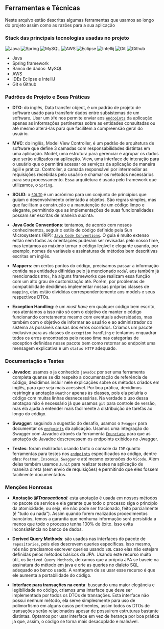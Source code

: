 ## Ferramentas e Técnicas

Neste arquivo estão descritas algumas ferramentas que usamos ao longo do projeto assim como as razões para a sua aplicação

### Stack das principais tecnologias usadas no projeto 

![Java](https://img.shields.io/badge/-Java-black?style=flat-square&logo=Java)
![Spring](https://img.shields.io/badge/-Spring-black?style=flat-square&logo=Spring)
![MySQL](https://img.shields.io/badge/-MySQL-black?style=flat-square&logo=MySQL)
![AWS](https://img.shields.io/badge/-AWS-black?style=flat-square&logo=amazon-aws)
![Eclipse](https://img.shields.io/badge/-Eclipse-black?style=flat-square&logo=Eclipse)
![Intellij](https://img.shields.io/badge/-Intellij-black?style=flat-square&logo=Intellij-IDEA)
![Git](https://img.shields.io/badge/-Git-black?style=flat-square&logo=Git)
![Github](https://img.shields.io/badge/-Github-black?style=flat-square&logo=Github)

- Java
- Spring framework
- Banco de dados: MySQL
- AWS
- IDEs Eclipse e IntelliJ
- Git e Github 

### Padrões de Projeto e Boas Práticas

- **DTO**: do inglês, Data transfer object, é um padrão de projeto de software usado para transferir dados entre subsistemas de um software. Usar um `DTO` nos permite enviar aos [`endpoints`](./assets/endpoint_list.md) da aplicação apenas as informações pertinentes sobre as entidades consultadas ou até mesmo alterá-las para que facilitem a compreensão geral do usuário.

- **MVC**: do inglês, Model View Controller, é um padrão de arquitetura de software que define 3 camadas com responsabilidades distintas em uma aplicação. Model, uma estrutura para gerenciar e agrupar os dados que serão utilizados na aplicação. View, uma interface de interação para o usuário que o permitirá acessar os serviços da aplicação de maneira ágiil e prática. Controller, a camada responsável por intermediar as requisições recebidas pelo usuário e chamar os métodos necessários para seu processamento. Essa arquitetura é usada pelo framework que utilizamos, o `Spring`.

- **SOLID**: o [`SOLID`](https://medium.com/desenvolvendo-com-paixao/o-que-%C3%A9-solid-o-guia-completo-para-voc%C3%AA-entender-os-5-princ%C3%ADpios-da-poo-2b937b3fc530) é um acrônimo para um conjunto de princípios que guiam o desenvolvimento orientado a objetos. São regras simples, mas que facilitam a construção e a manutenção de um código limpo e elegante, permitindo que as implementações de suas funcionalidades possam ser escritas de maneira sucinta.

- **Java Code Conventions**: tentamos, de acordo com nossos conhecimentos, seguir o estilo de código definido pela Sun Microsystems (RIP): [`Java Code Conventions`](https://www.oracle.com/technetwork/java/codeconventions-150003.pdf). O guia é muito extenso então nem todas as orientações puderam ser revisadas pelo nosso time, mas tentamos ao máximo tornar o código legível e elegante usando, por exemplo, nomes de variáveis e assinaturas de métodos bem descritivas escritas em inglês.

- **Mappers**: em certos pontos do código, precisamos passar a informação contida nas entidades difinidas pelo já mencionado `model` aos também já mencionados `DTOs`, há alguns frameworks que realizam essa função com um alto grau de customização até. Porém, por problemas de compatibilidade decidimos implementar nossas próprias classes de `mapping`, elas estão divididas correspondentemente aos models e seus respectivos DTOs.

- **Exception Handling**: é um _must have_ em qualquer código bem escrito, nos atentamos a isso não só com o objetivo de manter o código funcionando corretamente mesmo com eventuais adversidades, mas também com o objetivo de informar ao usuário e ao administrador do sistema as possíveis causas dos erros ocorridos. Criamos um pacote exclusivo para as classes de `exception handling` e tentamos enquadrar todos os erros encontrados pelo nosso time nas categorias de exception definidas nesse pacote bem como retornar ao endpoint uma mensagem explicativa e um `status HTTP` adequado.

### Documentação e Testes

- **Javadoc**: usamos o ja conhecido `javadoc` por ser uma ferramenta completa quanse se diz respeito a documentação de referência de código, decidimos incluir nele explicações sobre os métodos criados em inglês, para que seja mais acessível. Por boa prática, decidimos restringir a anotação `@author` apenas às classes, pois ela poluiria o código com muitas linhas desnecessárias. Na verdade o uso dessa anotaçao não é necessário já que usamos `git` para controle de versão, mas ela ajuda a entender mais facilmente a distribuição de tarefas ao longo do código.
 
- **Swagger**: seguindo a sugestão do desafio, usamos o `Swagger` para documentar os [`endpoints`](./endpoint_list.md) da aplicação. Usamos uma integração do Swagger com Javadoc através da ferramenta [`Enunciate`](http://enunciate.webcohesion.com/) para que as anotaçõs do Javadoc descrevessem os endpoints exibidos no Jwagger.
 
- **Testes**: foram realizados usando tanto o console da `IDE` quanto ferramentas para testes nos [`endpoints`](./endpoint_list.md) especificados no código, dentre elas: `Postman`, `Insomnia`, `Swagger` e até mesmo extensões do `VScode`. Além delas tembém usamos `Junit` para realizar testes na aplicação de maneira direta (sem envio de requisições) e permitindo que eles fossem facilmente documentados.

### Menções Honrosas

- **Anotação _@Transactional_**: esta anotação é usada em nossos métodos no pacote de service e ela garante que todo o processo siga o princípio da atomicidade, ou seja, ele não pode ser fracionado, feito parcialmente (é "tudo ou nada"). Assim quando forem realizados procedimentos bancários, temos a garantia que nenhuma informação será persistida a menos que todo o processo tenha 100% de êxito. Isso evita inconsistência no banco de dados.

- **Derived Query Methods**: são usados nas interfaces do pacote de `repositories`, pois eles descrevem queries específicas. Isso mesmo, nós não precisamos escrever queries usando `SQL` caso elas não estejam definidas pelos métodos básicos da JPA. Usando este recurso muito útil, os `Derived Query Methods`, deixamos que a própria JPA se baseie na assinatura do método em java e crie as queries no dialeto SQL adequado ao banco usado. A vantagem de se usar esse recurso é que ele aumenta a portabilidade do código.

- **Interface para transações na conta**: buscando uma maior elegância e legibilidade no código, criamos uma interface que deve ser implementada por todos os DTOs de transações. Esta interface não possui nenhum método, ela serve simplesmente para uso de polimorfismo em alguns casos pertinentes, assim todos os DTOs de transações serão relacionados apesar de possuírem estruturas bastante distintas. Optamos por usar interface em vez de herança por boa prática já que, assim, o código se torna mais desacoplado e maleável.
